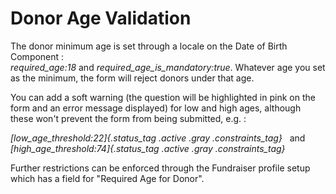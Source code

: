 # Donor Age Validation

The donor minimum age is set through a locale on the Date of Birth
Component :\
*required_age:18* and *required_age_is_mandatory:true*. Whatever age you
set as the minimum, the form will reject donors under that age.

You can add a soft warning (the question will be highlighted in pink on
the form and an error message displayed) for low and high ages, although
these won\'t prevent the form from being submitted, e.g. :

*[low_age_threshold:22]{.status_tag .active .gray .constraints_tag}*  
and  *[high_age_threshold:74]{.status_tag .active .gray
.constraints_tag}*

Further restrictions can be enforced through the Fundraiser profile
setup which has a field for \"Required Age for Donor\".

 
